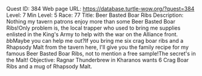 Quest ID: 384
Web page URL: https://database.turtle-wow.org/?quest=384
Level: 7
Min Level: 5
Race: 77
Title: Beer Basted Boar Ribs
Description: Nothing my tavern patrons enjoy more than some Beer Basted Boar Ribs!Only problem is, the local trapper who used to bring me supplies enlisted in the King's Army to help with the war on the Alliance front. $b$bMaybe you can help me out?If you bring me six crag boar ribs and a Rhapsody Malt from the tavern here, I'll give you the family recipe for my famous Beer Basted Boar Ribs, not to mention a free sample!The secret's in the Malt!
Objective: Ragnar Thunderbrew in Kharanos wants 6 Crag Boar Ribs and a mug of Rhapsody Malt.
